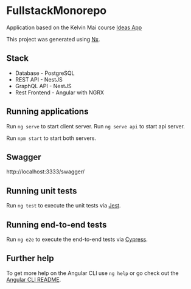 # FullstackMonorepo

Application based on the Kelvin Mai course [Ideas App](https://www.youtube.com/watch?v=NF9Xn4g5MJY&list=PLBeQxJQNprbiJm55q7nTAfhMmzIC8MWxc)

This project was generated using [Nx](https://nx.dev).

## Stack

- Database - PostgreSQL
- REST API - NestJS
- GraphQL API - NestJS
- Rest Frontend - Angular with NGRX

## Running applications

Run `ng serve` to start client server. 
Run `ng serve api` to start api server. 

Run `npm start` to start both servers. 

## Swagger

http://localhost:3333/swagger/

## Running unit tests

Run `ng test` to execute the unit tests via [Jest](https://karma-runner.github.io).

## Running end-to-end tests

Run `ng e2e` to execute the end-to-end tests via [Cypress](http://www.protractortest.org/).

## Further help

To get more help on the Angular CLI use `ng help` or go check out the [Angular CLI README](https://github.com/angular/angular-cli/blob/master/README.md).
